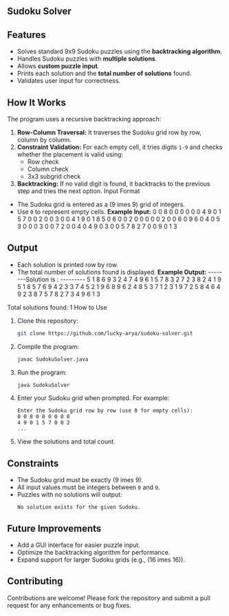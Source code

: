 Sudoku Solver
----------
Features
--------
- Solves standard 9x9 Sudoku puzzles using the **backtracking algorithm**.
- Handles Sudoku puzzles with **multiple solutions**.
- Allows **custom puzzle input**.
- Prints each solution and the **total number of solutions** found.
- Validates user input for correctness.
  
How It Works
--------------
The program uses a recursive backtracking approach:
1. **Row-Column Traversal:** It traverses the Sudoku grid row by row, column by column.
2. **Constraint Validation:** For each empty cell, it tries digits `1-9` and checks whether the placement is valid using:
   - Row check
   - Column check
   - 3x3 subgrid check
3. **Backtracking:** If no valid digit is found, it backtracks to the previous step and tries the next option.
Input Format
- The Sudoku grid is entered as a \(9 	imes 9\) grid of integers.
- Use `0` to represent empty cells.
**Example Input:**
0 0 8 0 0 0 0 0 0
4 9 0 1 5 7 0 0 2
0 0 3 0 0 4 1 9 0
1 8 5 0 6 0 0 2 0
0 0 0 0 2 0 0 6 0
9 6 0 4 0 5 3 0 0
0 3 0 0 7 2 0 0 4
0 4 9 0 3 0 0 5 7
8 2 7 0 0 9 0 1 3
  
Output
--------
- Each solution is printed row by row.
- The total number of solutions found is displayed.
**Example Output:**
--------Solution is : ---------
5 1 8 6 9 3 2 4 7
4 9 6 1 5 7 8 3 2
7 2 3 8 2 4 1 9 5
1 8 5 7 6 9 4 2 3
3 7 4 5 2 1 9 6 8
9 6 2 4 8 5 3 7 1
2 3 1 9 7 2 5 8 4
6 4 9 2 3 8 7 5 7
8 2 7 3 4 9 6 1 3

Total solutions found: 1
How to Use
1. Clone this repository:
   ```bash
   git clone https://github.com/lucky-arya/sudoku-solver.git
   ```
2. Compile the program:
   ```bash
   javac SudokuSolver.java
   ```
3. Run the program:
   ```bash
   java SudokuSolver
   ```
4. Enter your Sudoku grid when prompted. For example:
   ```
   Enter the Sudoku grid row by row (use 0 for empty cells):
   0 0 8 0 0 0 0 0 0
   4 9 0 1 5 7 0 0 2
   ...
   ```
5. View the solutions and total count.
   
Constraints
--------
- The Sudoku grid must be exactly \(9 	imes 9\).
- All input values must be integers between `0` and `9`.
- Puzzles with no solutions will output:
  ```
  No solution exists for the given Sudoku.
  ```
Future Improvements
-------------
- Add a GUI interface for easier puzzle input.
- Optimize the backtracking algorithm for performance.
- Expand support for larger Sudoku grids (e.g., \(16 	imes 16\)).

Contributing
-------------
Contributions are welcome! Please fork the repository and submit a pull request for any enhancements or bug fixes.
